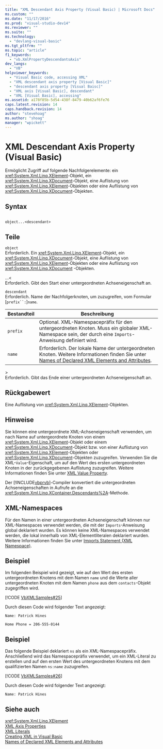 ```yaml
---
title: "XML Descendant Axis Property (Visual Basic) | Microsoft Docs"
ms.custom: ""
ms.date: "11/17/2016"
ms.prod: "visual-studio-dev14"
ms.reviewer: ""
ms.suite: ""
ms.technology: 
  - "devlang-visual-basic"
ms.tgt_pltfrm: ""
ms.topic: "article"
f1_keywords: 
  - "vb.XmlPropertyDescendantsAxis"
dev_langs: 
  - "VB"
helpviewer_keywords: 
  - "Visual Basic code, accessing XML"
  - "XML descendant axis property [Visual Basic]"
  - "descendant axis property [Visual Baisc]"
  - "XML axis [Visual Basic], descendant"
  - "XML [Visual Basic], accessing"
ms.assetid: a178f85b-5d54-438f-8479-40b62af6fe76
caps.latest.revision: 14
caps.handback.revision: 14
author: "stevehoag"
ms.author: "shoag"
manager: "wpickett"
---
```

# XML Descendant Axis Property (Visual Basic)
Ermöglicht Zugriff auf folgende Nachfolgerelemente: ein <xref:System.Xml.Linq.XElement>\-Objekt, ein <xref:System.Xml.Linq.XDocument>\-Objekt, eine Auflistung von <xref:System.Xml.Linq.XElement>\-Objekten oder eine Auflistung von <xref:System.Xml.Linq.XDocument>\-Objekten.  
  
## Syntax  
  
```  
  
object...<descendant>  
```  
  
## Teile  
 `object`  
 Erforderlich.  Ein <xref:System.Xml.Linq.XElement>\-Objekt, ein <xref:System.Xml.Linq.XDocument>\-Objekt, eine Auflistung von <xref:System.Xml.Linq.XElement>\-Objekten oder eine Auflistung von <xref:System.Xml.Linq.XDocument> \-Objekten.  
  
 ...\<  
 Erforderlich.  Gibt den Start einer untergeordneten Achseneigenschaft an.  
  
 `descendant`  
 Erforderlich.  Name der Nachfolgerknoten, um zuzugreifen, vom Formular \[`prefix``:`\]`name`.  
  
|Bestandteil|Beschreibung|  
|-----------------|------------------|  
|`prefix`|Optional.  XML\-Namespacepräfix für den untergeordneten Knoten.  Muss ein globaler XML\-Namespace sein, der durch eine `Imports`\-Anweisung definiert wird.|  
|`name`|Erforderlich.  Der lokale Name der untergeordneten Knoten.  Weitere Informationen finden Sie unter [Names of Declared XML Elements and Attributes](../../../visual-basic/programming-guide/language-features/xml/names-of-declared-xml-elements-and-attributes.md).|  
  
 \>  
 Erforderlich.  Gibt das Ende einer untergeordneten Achseneigenschaft an.  
  
## Rückgabewert  
 Eine Auflistung von <xref:System.Xml.Linq.XElement>\-Objekten.  
  
## Hinweise  
 Sie können eine untergeordnete XML\-Achseneigenschaft verwenden, um nach Name auf untergeordnete Knoten von einem <xref:System.Xml.Linq.XElement>\-Objekt oder einem <xref:System.Xml.Linq.XDocument>\-Objekt bzw. von einer Auflistung von <xref:System.Xml.Linq.XElement>\-Objekten oder <xref:System.Xml.Linq.XDocument>\-Objekten zuzugreifen.  Verwenden Sie die XML\-`Value`\-Eigenschaft, um auf den Wert des ersten untergeordneten Knoten in der zurückgegebenen Auflistung zuzugreifen.  Weitere Informationen finden Sie unter [XML Value Property](../../../visual-basic/language-reference/xml-axis/xml-value-property.md).  
  
 Der [!INCLUDE[vbprvb](../../../csharp/programming-guide/concepts/linq/includes/vbprvb_md.md)]\-Compiler konvertiert die untergeordneten Achseneigenschaften in Aufrufe an die <xref:System.Xml.Linq.XContainer.Descendants%2A>\-Methode.  
  
## XML\-Namespaces  
 Für den Namen in einer untergeordneten Achseneigenschaft können nur XML\-Namespaces verwendet werden, die mit der `Imports`\-Anweisung global deklariert wurden.  Es können keine XML\-Namespaces verwendet werden, die lokal innerhalb von XML\-Elementliteralen deklariert wurden.  Weitere Informationen finden Sie unter [Imports Statement \(XML Namespace\)](../../../visual-basic/language-reference/statements/imports-statement-xml-namespace.md).  
  
## Beispiel  
 Im folgenden Beispiel wird gezeigt, wie auf den Wert des ersten untergeordneten Knotens mit dem Namen `name` und die Werte aller untergeordneten Knoten mit dem Namen `phone` aus dem `contacts`\-Objekt zugegriffen wird.  
  
 [!CODE [VbXMLSamples#25](../CodeSnippet/VS_Snippets_VBCSharp/VbXMLSamples#25)]  
  
 Durch diesen Code wird folgender Text angezeigt:  
  
 `Name: Patrick Hines`  
  
 `Home Phone = 206-555-0144`  
  
## Beispiel  
 Das folgende Beispiel deklariert `ns` als ein XML\-Namespacepräfix.  Anschließend wird das Namespacepräfix verwendet, um ein XML\-Literal zu erstellen und auf den ersten Wert des untergeordneten Knotens mit dem qualifizierten Namen `ns:name` zuzugreifen.  
  
 [!CODE [VbXMLSamples#26](../CodeSnippet/VS_Snippets_VBCSharp/VbXMLSamples#26)]  
  
 Durch diesen Code wird folgender Text angezeigt:  
  
 `Name: Patrick Hines`  
  
## Siehe auch  
 <xref:System.Xml.Linq.XElement>   
 [XML Axis Properties](../../../visual-basic/language-reference/xml-axis/xml-axis-properties.md)   
 [XML Literals](../../../visual-basic/language-reference/xml-literals/index.md)   
 [Creating XML in Visual Basic](../../../visual-basic/programming-guide/language-features/xml/creating-xml.md)   
 [Names of Declared XML Elements and Attributes](../../../visual-basic/programming-guide/language-features/xml/names-of-declared-xml-elements-and-attributes.md)